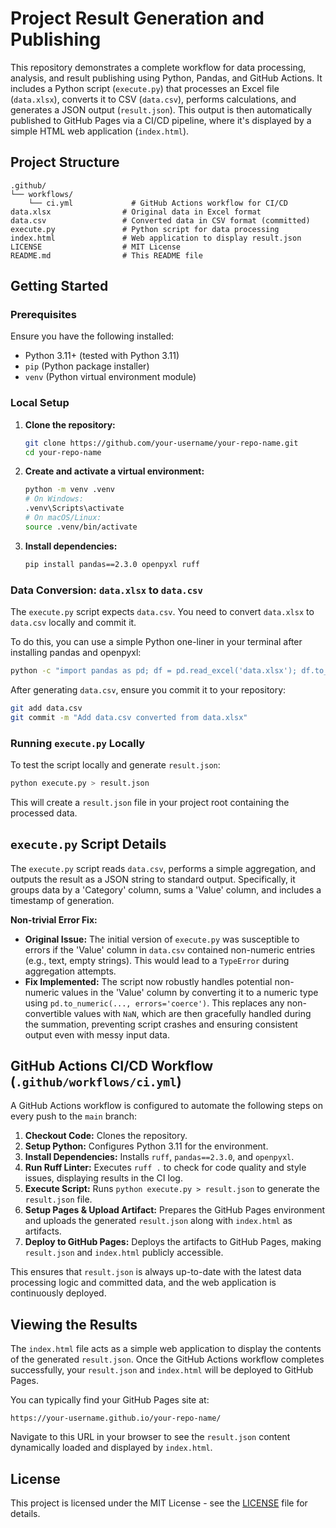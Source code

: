 # Project Result Generation and Publishing

This repository demonstrates a complete workflow for data processing, analysis, and result publishing using Python, Pandas, and GitHub Actions. It includes a Python script (`execute.py`) that processes an Excel file (`data.xlsx`), converts it to CSV (`data.csv`), performs calculations, and generates a JSON output (`result.json`). This output is then automatically published to GitHub Pages via a CI/CD pipeline, where it's displayed by a simple HTML web application (`index.html`).

## Project Structure

```
.github/
└── workflows/
    └── ci.yml             # GitHub Actions workflow for CI/CD
data.xlsx                # Original data in Excel format
data.csv                 # Converted data in CSV format (committed)
execute.py               # Python script for data processing
index.html               # Web application to display result.json
LICENSE                  # MIT License
README.md                # This README file
```

## Getting Started

### Prerequisites

Ensure you have the following installed:

*   Python 3.11+ (tested with Python 3.11)
*   `pip` (Python package installer)
*   `venv` (Python virtual environment module)

### Local Setup

1.  **Clone the repository:**

    ```bash
    git clone https://github.com/your-username/your-repo-name.git
    cd your-repo-name
    ```

2.  **Create and activate a virtual environment:**

    ```bash
    python -m venv .venv
    # On Windows:
    .venv\Scripts\activate
    # On macOS/Linux:
    source .venv/bin/activate
    ```

3.  **Install dependencies:**

    ```bash
    pip install pandas==2.3.0 openpyxl ruff
    ```

### Data Conversion: `data.xlsx` to `data.csv`

The `execute.py` script expects `data.csv`. You need to convert `data.xlsx` to `data.csv` locally and commit it.

To do this, you can use a simple Python one-liner in your terminal after installing pandas and openpyxl:

```bash
python -c "import pandas as pd; df = pd.read_excel('data.xlsx'); df.to_csv('data.csv', index=False)"
```

After generating `data.csv`, ensure you commit it to your repository:

```bash
git add data.csv
git commit -m "Add data.csv converted from data.xlsx"
```

### Running `execute.py` Locally

To test the script locally and generate `result.json`:

```bash
python execute.py > result.json
```

This will create a `result.json` file in your project root containing the processed data.

## `execute.py` Script Details

The `execute.py` script reads `data.csv`, performs a simple aggregation, and outputs the result as a JSON string to standard output. Specifically, it groups data by a 'Category' column, sums a 'Value' column, and includes a timestamp of generation.

**Non-trivial Error Fix:**

*   **Original Issue:** The initial version of `execute.py` was susceptible to errors if the 'Value' column in `data.csv` contained non-numeric entries (e.g., text, empty strings). This would lead to a `TypeError` during aggregation attempts.
*   **Fix Implemented:** The script now robustly handles potential non-numeric values in the 'Value' column by converting it to a numeric type using `pd.to_numeric(..., errors='coerce')`. This replaces any non-convertible values with `NaN`, which are then gracefully handled during the summation, preventing script crashes and ensuring consistent output even with messy input data.

## GitHub Actions CI/CD Workflow (`.github/workflows/ci.yml`)

A GitHub Actions workflow is configured to automate the following steps on every push to the `main` branch:

1.  **Checkout Code:** Clones the repository.
2.  **Setup Python:** Configures Python 3.11 for the environment.
3.  **Install Dependencies:** Installs `ruff`, `pandas==2.3.0`, and `openpyxl`.
4.  **Run Ruff Linter:** Executes `ruff .` to check for code quality and style issues, displaying results in the CI log.
5.  **Execute Script:** Runs `python execute.py > result.json` to generate the `result.json` file.
6.  **Setup Pages & Upload Artifact:** Prepares the GitHub Pages environment and uploads the generated `result.json` along with `index.html` as artifacts.
7.  **Deploy to GitHub Pages:** Deploys the artifacts to GitHub Pages, making `result.json` and `index.html` publicly accessible.

This ensures that `result.json` is always up-to-date with the latest data processing logic and committed data, and the web application is continuously deployed.

## Viewing the Results

The `index.html` file acts as a simple web application to display the contents of the generated `result.json`. Once the GitHub Actions workflow completes successfully, your `result.json` and `index.html` will be deployed to GitHub Pages.

You can typically find your GitHub Pages site at:

`https://your-username.github.io/your-repo-name/`

Navigate to this URL in your browser to see the `result.json` content dynamically loaded and displayed by `index.html`.

## License

This project is licensed under the MIT License - see the [LICENSE](LICENSE) file for details.
